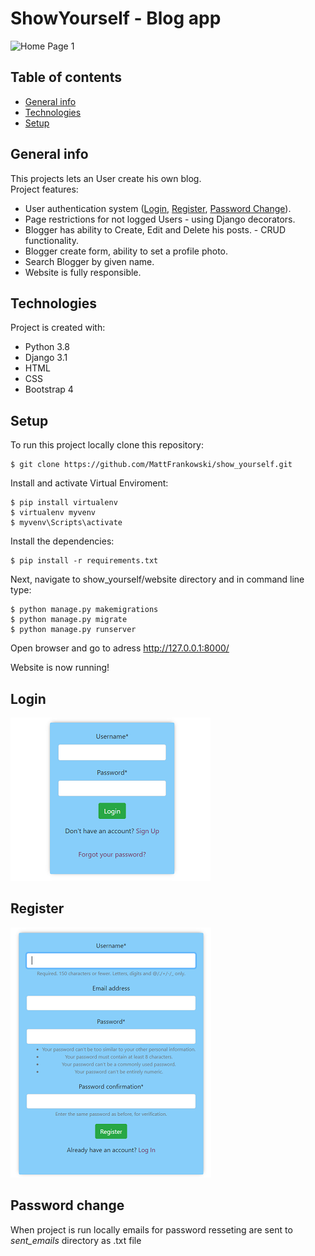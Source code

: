 # ShowYourself - Blog app
![Home Page 1](screenshots/main_page.gif)
## Table of contents
* [General info](#general-info)
* [Technologies](#technologies)
* [Setup](#setup)
## General info
This projects lets an User create his own blog.\
Project features:
* User authentication system ([Login](#login), [Register](#register), [Password Change](#password-change)).
* Page restrictions for not logged Users -  using Django decorators.
* Blogger has ability to Create, Edit and Delete his posts. - CRUD functionality.
* Blogger create form, ability to set a profile photo.
* Search Blogger by given name.
* Website is fully responsible.
## Technologies
Project is created with:
* Python 3.8
* Django 3.1
* HTML
* CSS
* Bootstrap 4
## Setup
To run this project locally clone this repository:
```
$ git clone https://github.com/MattFrankowski/show_yourself.git
```

Install and activate Virtual Enviroment:
```
$ pip install virtualenv
$ virtualenv myvenv
$ myvenv\Scripts\activate 
```

Install the dependencies:
```
$ pip install -r requirements.txt
```

Next, navigate to show_yourself/website directory and in command line type:
```
$ python manage.py makemigrations
$ python manage.py migrate
$ python manage.py runserver
```
Open browser and go to adress http://127.0.0.1:8000/

Website is now running!

## Login
![Login](screenshots/login.png)

## Register
![Register](screenshots/register.png)

## Password change
When project is run locally emails for password resseting are sent to *sent_emails* directory as .txt file
